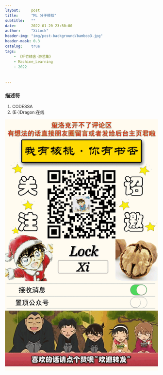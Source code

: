 ```yaml
---
layout:     post
title:      "ML 分子模拟"
subtitle:   ""
date:       2022-01-20 23:50:00
author:     "XiLock"
header-img: "img/post-background/bamboo3.jpg"
header-mask: 0.3
catalog:    true
tags:
    - 《斤竹精舍·游艺集》
    - Machine_Learning
    - 2022


---
```


### 描述符
1. CODESSA
1. (E-)Dragon:在线

![](/img/wc-tail.GIF)
